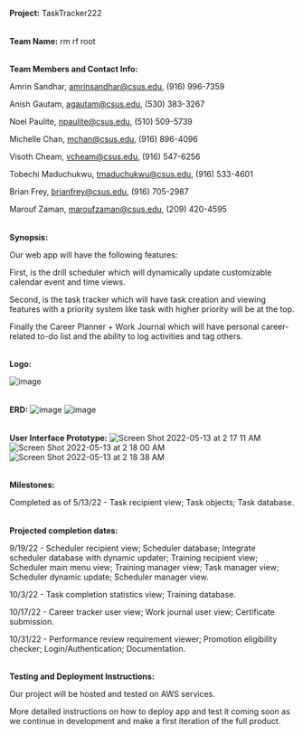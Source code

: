 **Project:** TaskTracker222
 ######
**Team Name:** rm rf root
 ######
**Team Members and Contact Info:**
 
Amrin Sandhar, amrinsandhar@csus.edu, (916) 996-7359

Anish Gautam, agautam@csus.edu, (530) 383-3267
	                                                                                 
Noel Paulite, npaulite@csus.edu, (510) 509-5739

Michelle Chan, mchan@csus.edu, (916) 896-4096	                                                                                  
                                                                                     
Visoth Cheam, vcheam@csus.edu, (916) 547-6256

Tobechi Maduchukwu, tmaduchukwu@csus.edu, (916) 533-4601	                                                                                

Brian Frey, brianfrey@csus.edu, (916) 705-2987

Marouf Zaman, maroufzaman@csus.edu, (209) 420-4595	                                                                                         
 ######

**Synopsis:**

Our web app will have the following features: 

First, is the drill scheduler which will dynamically update customizable calendar event and time views.

Second, is the task tracker which will have task creation and viewing features with a priority system like task with higher priority will be at the top.

Finally the Career Planner + Work Journal which will have personal career-related to-do list and the ability to log activities and tag others.
 ######

**Logo:**

![image](https://www.195wg.ang.af.mil/portals/54/222%20ISS.png)
 ######
**ERD:**
![image](https://user-images.githubusercontent.com/89886230/168222967-ad21e2c5-63ba-471c-802f-0987c99c180d.png)
![image](https://user-images.githubusercontent.com/89886230/168223084-682de4a3-1d0b-4cc0-8640-ce51c179695d.png)
 ######

**User Interface Prototype:**
![Screen Shot 2022-05-13 at 2 17 11 AM](https://user-images.githubusercontent.com/48699772/168252627-dd0988f0-8faf-481b-a604-c369ddd0e550.png)
![Screen Shot 2022-05-13 at 2 18 00 AM](https://user-images.githubusercontent.com/48699772/168252770-5c6bad00-f490-4e2c-99db-1d115b419f4c.png)
![Screen Shot 2022-05-13 at 2 18 38 AM](https://user-images.githubusercontent.com/48699772/168252863-6f17d1bd-5ece-4864-9535-3e76327733ff.png)
 ######

**Milestones:** 

Completed as of 5/13/22 - Task recipient view; Task objects; Task database.
######
**Projected completion dates:**

9/19/22 - Scheduler recipient view; Scheduler database; Integrate scheduler database with dynamic updater; Training recipient view; Scheduler main menu view; Training manager view; Task manager view; Scheduler dynamic update; Scheduler manager view.

10/3/22 - Task completion statistics view; Training database. 

10/17/22 - Career tracker user view; Work journal user view; Certificate submission.

10/31/22 - Performance review requirement viewer; Promotion eligibility checker; Login/Authentication; Documentation.

 ######

**Testing and Deployment Instructions:**

Our project will be hosted and tested on AWS services. 

More detailed instructions on how to deploy app and test it coming soon as we continue in development and make a first iteration of the full product.
